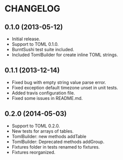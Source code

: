 CHANGELOG
=========

0.1.0 (2013-05-12)
------------------

* Initial release.
* Support to TOML 0.1.0.
* BurntSushi test suite included.
* Included TomlBuilder for create inline TOML strings.

0.1.1 (2013-12-14)
------------------
* Fixed bug with empty string value parse error.
* Fixed exception default timezone unset in unit tests.
* Added travis configuration file.
* Fixed some issues in README.md.

0.2.0 (2014-05-03)
--------------------
* Support to TOML 0.2.0.
* New tests for arrays of tables.
* TomlBuilder: new methods addTable
* TomlBuilder: Deprecated methods addGroup.
* Fixtures folder in tests renamed to fixtures.
* Fixtures reorganized.
